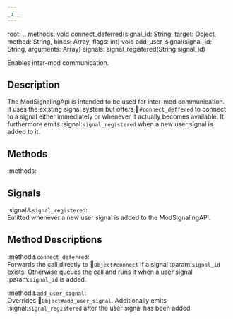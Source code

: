 ```yaml
---
_: _
---
```

root: ..
methods:    void connect_deferred(signal_id: String, target: Object, method: String, binds: Array, flags: int)
            void add_user_signal(signal_id: String, arguments: Array)
signals:    signal_registered(String signal_id)

Enables inter-mod communication.

## Description

The ModSignalingApi is intended to be used for inter-mod communication. It uses the existing signal system but offers :link:`#connect_deffered` to connect to a signal either immediately or whenever it actually becomes available. It furthermore emits :signal:`signal_registered` when a new user signal is added to it.

## Methods

:methods:

## Signals

:signal:anchor:`signal_registered`: <br>
<span class="indent">
Emitted whenever a new user signal is added to the ModSignalingAPi.
</span>

## Method Descriptions

:method:anchor:`connect_deferred`: <br>
<span class="indent">
Forwards the call directly to :link:`Object#connect` if a signal :param:`signal_id` exists. Otherwise queues the call and runs it when a user signal :param:`signal_id` is added.
</span>

:method:anchor:`add_user_signal`: <br>
<span class="indent">
Overrides :link:`Object#add_user_signal`. Additionally emits :signal:`signal_registered` after the user signal has been added.
</span>